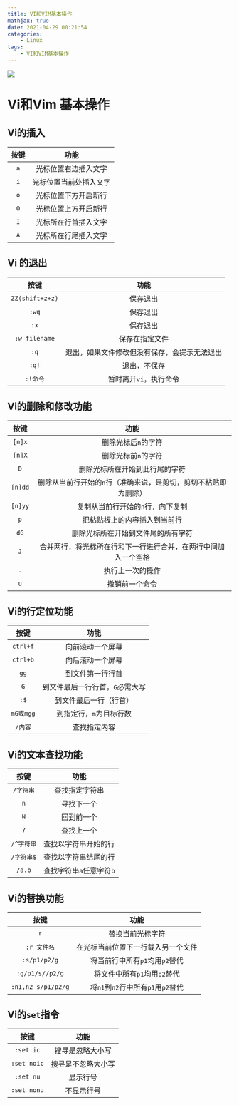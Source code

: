 ```yaml
---
title: VI和VIM基本操作
mathjax: true
date: 2021-04-29 00:21:54
categories:
	- Linux
tags:
	- VI和VIM基本操作
---
```


<meta name = "referrer" content = "no-referrer" />

![](https://wx3.sinaimg.cn/mw690/0083TyOJly1gpzx3vz6lzj31ae0u0x1y.jpg)

<!-- less -->

# Vi和Vim 基本操作



## Vi的插入

| 按键 |          功能          |
| :--: | :--------------------: |
| `a`  |  光标位置右边插入文字  |
| `i`  | 光标位置当前处插入文字 |
| `o`  |  光标位置下方开启新行  |
| `O`  |  光标位置上方开启新行  |
| `I`  |  光标所在行首插入文字  |
| `A`  |  光标所在行尾插入文字  |

## Vi 的退出

|      按键       |                     功能                     |
| :-------------: | :------------------------------------------: |
| `ZZ(shift+z+z)` |                   保存退出                   |
|      `:wq`      |                   保存退出                   |
|      `:x`       |                   保存退出                   |
|  `:w filename`  |                保存在指定文件                |
|      `:q`       | 退出，如果文件修改但没有保存，会提示无法退出 |
|      `:q!`      |                 退出，不保存                 |
|    `:!命令`     |            暂时离开`vi`，执行命令            |

## Vi的删除和修改功能

|  按键   |                             功能                             |
| :-----: | :----------------------------------------------------------: |
| `[n]x`  |                     删除光标后`n`的字符                      |
| `[n]X`  |                     删除光标前`n`的字符                      |
|   `D`   |                删除光标所在开始到此行尾的字符                |
| `[n]dd` | 删除从当前行开始的`n`行（准确来说，是剪切，剪切不粘贴即为删除） |
| `[n]yy` |              复制从当前行开始的`n`行，向下复制               |
|   `p`   |                 把粘贴板上的内容插入到当前行                 |
|  `dG`   |              删除光标所在开始到文件尾的所有字符              |
|   `J`   | 合并两行，将光标所在行和下一行进行合并，在两行中间加入一个空格 |
|   `.`   |                       执行上一次的操作                       |
|   `u`   |                        撤销前一个命令                        |

##   Vi的行定位功能

|   按键    |              功能               |
| :-------: | :-----------------------------: |
| `ctrl+f`  |        向前滚动一个屏幕         |
| `ctrl+b`  |        向后滚动一个屏幕         |
|   `gg`    |        到文件第一行行首         |
|    `G`    | 到文件最后一行行首，`G`必需大写 |
|   `:$`    |     到文件最后一行（行首）      |
| `mG或mgg` |     到指定行，`m`为目标行数     |
|  `/内容`  |          查找指定内容           |

## Vi的文本查找功能

|    按键    |           功能           |
| :--------: | :----------------------: |
| `/字符串`  |      查找指定字符串      |
|    `n`     |        寻找下一个        |
|    `N`     |        回到前一个        |
|    `?`     |        查找上一个        |
| `/^字符串` |   查找以字符串开始的行   |
| `/字符串$` |   查找以字符串结尾的行   |
|   `/a.b`   | 查找字符串`a`任意字符`b` |

## Vi的替换功能

|        按键        |                功能                |
| :----------------: | :--------------------------------: |
|        `r`         |          替换当前光标字符          |
|    `:r 文件名`     | 在光标当前位置下一行载入另一个文件 |
|    `:s/p1/p2/g`    |   将当前行中所有`p1`均用`p2`替代   |
|  `:g/p1/s//p2/g`   |    将文件中所有`p1`均用`p2`替代    |
| `:n1,n2 s/p1/p2/g` | 将`n1`到`n2`行中所有`p1`用`p2`替代 |

## Vi的`set`指令

|    按键     |        功能        |
| :---------: | :----------------: |
|  `:set ic`  |  搜寻是忽略大小写  |
| `:set noic` | 搜寻是不忽略大小写 |
|  `:set nu`  |      显示行号      |
| `:set nonu` |     不显示行号     |

